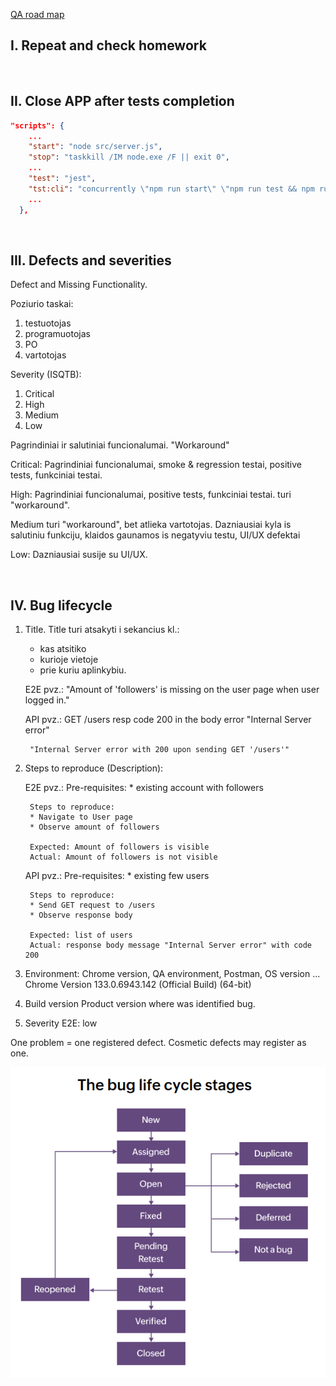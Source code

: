 
[QA road map](https://roadmap.sh/qa)

## I. Repeat and check homework



<br>

## II. Close APP after tests completion

```json
"scripts": {
    ...
    "start": "node src/server.js",
    "stop": "taskkill /IM node.exe /F || exit 0",
    ...
    "test": "jest",
    "tst:cli": "concurrently \"npm run start\" \"npm run test && npm run stop\"",
    ...
  },
```


<br>

## III. Defects and severities

Defect and Missing Functionality.

Poziurio taskai:
1. testuotojas
2. programuotojas
3. PO
4. vartotojas

Severity (ISQTB):
1. Critical
2. High
3. Medium
4. Low

Pagrindiniai ir salutiniai funcionalumai.
"Workaround"

Critical:
    Pagrindiniai funcionalumai, smoke & regression testai, positive tests, funkciniai testai.

High:
    Pagrindiniai funcionalumai, positive tests, funkciniai testai.
    turi "workaround".

Medium
    turi "workaround", bet atlieka vartotojas.
    Dazniausiai kyla is salutiniu funkciju, klaidos gaunamos is negatyviu testu, UI/UX defektai

Low:
    Dazniausiai susije su UI/UX.


<br>

## IV. Bug lifecycle

1. Title.
   Title turi atsakyti i sekancius kl.:
    * kas atsitiko
    * kurioje vietoje
    * prie kuriu aplinkybiu.
  
    E2E pvz.:
        "Amount of 'followers' is missing on the user page when user logged in."

    API pvz.:
        GET /users
        resp code 200
        in the body error "Internal Server error"
        
        "Internal Server error with 200 upon sending GET '/users'"

2. Steps to reproduce (Description):
   
    E2E pvz.:
        Pre-requisites:
        * existing account with followers

        Steps to reproduce:
        * Navigate to User page
        * Observe amount of followers 

        Expected: Amount of followers is visible
        Actual: Amount of followers is not visible

    API pvz.:
        Pre-requisites:
        * existing few users

        Steps to reproduce:
        * Send GET request to /users
        * Observe response body

        Expected: list of users
        Actual: response body message "Internal Server error" with code 200 

3. Environment:
   Chrome version, QA environment, Postman, OS version ...
   Chrome Version 133.0.6943.142 (Official Build) (64-bit)

4. Build version
    Product version where was identified bug.

5. Severity
    E2E: low

One problem = one registered defect.
Cosmetic defects may register as one.

![](/pic/bug_lifecycle.png)


<br>
